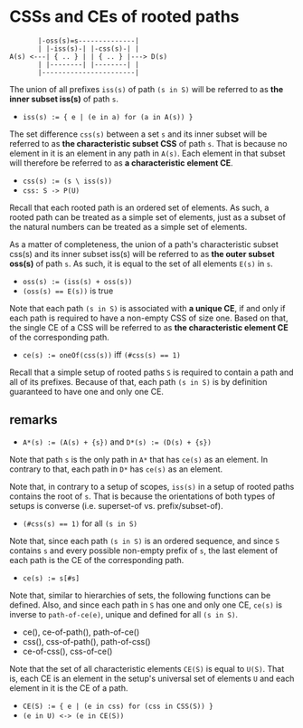 
<!-- ======================================================================= -->
# CSSs and CEs of rooted paths

```
       |-oss(s)=s--------------|
       | |-iss(s)-| |-css(s)-| |
A(s) <---| { .. } | | { .. } |---> D(s)
       | |--------| |--------| |
       |-----------------------|
```

The union of all prefixes `iss(s)` of path `(s in S)`
will be referred to as **the inner subset iss(s)** of path `s`.

* `iss(s) := { e | (e in a) for (a in A(s)) }`

The set difference `css(s)` between a set `s` and its inner subset will be
referred to as **the characteristic subset CSS** of path `s`. That is because
no element in it is an element in any path in `A(s)`. Each element in that
subset will therefore be referred to as **a characteristic element CE**.

* `css(s) := (s \ iss(s))`
* `css: S -> P(U)`

Recall that each rooted path is an ordered set of elements. As such, a rooted
path can be treated as a simple set of elements, just as a subset of the
natural numbers can be treated as a simple set of elements.

As a matter of completeness, the union of a path's characteristic subset css(s)
and its inner subset iss(s) will be referred to as **the outer subset oss(s)**
of path `s`. As such, it is equal to the set of all elements `E(s)` in `s`.

* `oss(s) := (iss(s) + oss(s))`
* `(oss(s) == E(s))` is true

Note that each path `(s in S)` is associated with **a unique CE**, if and only
if each path is required to have a non-empty CSS of size one. Based on that,
the single CE of a CSS will be referred to as **the characteristic element CE**
of the corresponding path.

* `ce(s) := oneOf(css(s))` iff `(#css(s) == 1)`

Recall that a simple setup of rooted paths `S` is required to contain a path
and all of its prefixes. Because of that, each path `(s in S)` is by definition
guaranteed to have one and only one CE.

<!-- ======================================================================= -->
## remarks

* `A*(s) := (A(s) + {s})` and `D*(s) := (D(s) + {s})`

Note that path `s` is the only path in `A*` that has `ce(s)` as an element.
In contrary to that, each path in `D*` has `ce(s)` as an element.

Note that, in contrary to a setup of scopes, `iss(s)` in a setup of rooted
paths contains the root of `s`. That is because the orientations of both types
of setups is converse (i.e. superset-of vs. prefix/subset-of).

* `(#css(s) == 1)` for all `(s in S)`

Note that, since each path `(s in S)` is an ordered sequence, and since `S`
contains `s` and every possible non-empty prefix of `s`, the last element of
each path is the CE of the corresponding path.

* `ce(s) := s[#s]`

Note that, similar to hierarchies of sets, the following functions can be
defined. Also, and since each path in `S` has one and only one CE, `ce(s)`
is inverse to `path-of-ce(e)`, unique and defined for all `(s in S)`.

* ce(), ce-of-path(), path-of-ce()
* css(), css-of-path(), path-of-css()
* ce-of-css(), css-of-ce()

Note that the set of all characteristic elements `CE(S)` is equal to `U(S)`.
That is, each CE is an element in the setup's universal set of elements `U`
and each element in it is the CE of a path.

* `CE(S) := { e | (e in css) for (css in CSS(S)) }`
* `(e in U) <-> (e in CE(S))`
